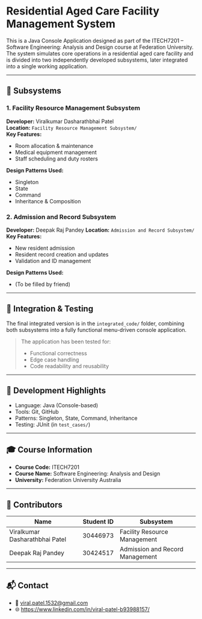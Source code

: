 # Residential Aged Care Facility Management System

This is a Java Console Application designed as part of the ITECH7201 – Software Engineering: Analysis and Design course at Federation University. The system simulates core operations in a residential aged care facility and is divided into two independently developed subsystems, later integrated into a single working application.

---

## 🧩 Subsystems

### 1. **Facility Resource Management Subsystem**
**Developer:** Viralkumar Dasharathbhai Patel  
**Location:** `Facility Resource Management Subsystem/`  
**Key Features:**
- Room allocation & maintenance
- Medical equipment management
- Staff scheduling and duty rosters

**Design Patterns Used:**
- Singleton
- State
- Command
- Inheritance & Composition

### 2. **Admission and Record Subsystem**
**Developer:** Deepak Raj Pandey 
**Location:** `Admission and Record Subsystem/`  
**Key Features:**
- New resident admission
- Resident record creation and updates
- Validation and ID management

**Design Patterns Used:**
- (To be filled by friend)

---

## 🧪 Integration & Testing

The final integrated version is in the `integrated_code/` folder, combining both subsystems into a fully functional menu-driven console application.

> The application has been tested for:
> - Functional correctness
> - Edge case handling
> - Code readability and reusability

---

## 📘 Development Highlights

- Language: Java (Console-based)
- Tools: Git, GitHub
- Patterns: Singleton, State, Command, Inheritance
- Testing: JUnit (in `test_cases/`)

---

## 🎓 Course Information

- **Course Code:** ITECH7201
- **Course Name:** Software Engineering: Analysis and Design
- **University:** Federation University Australia

---

## 👥 Contributors

| Name                        | Student ID | Subsystem                       |
|-----------------------------|------------|----------------------------------|
| Viralkumar Dasharathbhai Patel | 30446973   | Facility Resource Management     |
| Deepak Raj Pandey       | 30424517 | Admission and Record Management  |

---

## 📬 Contact

- 📧 viral.patel.1532@gmail.com
- 🌐 https://www.linkedin.com/in/viral-patel-b93988157/
